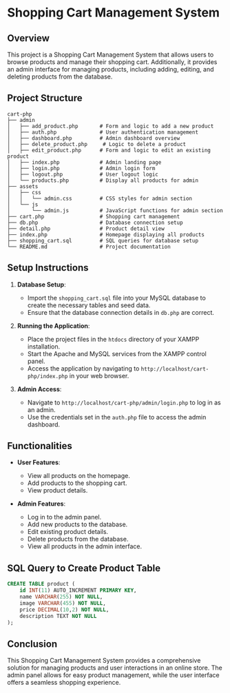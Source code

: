 # Shopping Cart Management System

## Overview
This project is a Shopping Cart Management System that allows users to browse products and manage their shopping cart. Additionally, it provides an admin interface for managing products, including adding, editing, and deleting products from the database.

## Project Structure
```
cart-php
├── admin
│   ├── add_product.php       # Form and logic to add a new product
│   ├── auth.php              # User authentication management
│   ├── dashboard.php         # Admin dashboard overview
│   ├── delete_product.php     # Logic to delete a product
│   ├── edit_product.php      # Form and logic to edit an existing product
│   ├── index.php             # Admin landing page
│   ├── login.php             # Admin login form
│   ├── logout.php            # User logout logic
│   └── products.php          # Display all products for admin
├── assets
│   ├── css
│   │   └── admin.css         # CSS styles for admin section
│   └── js
│       └── admin.js          # JavaScript functions for admin section
├── cart.php                  # Shopping cart management
├── db.php                    # Database connection setup
├── detail.php                # Product detail view
├── index.php                 # Homepage displaying all products
├── shopping_cart.sql         # SQL queries for database setup
└── README.md                 # Project documentation
```

## Setup Instructions
1. **Database Setup**:
   - Import the `shopping_cart.sql` file into your MySQL database to create the necessary tables and seed data.
   - Ensure that the database connection details in `db.php` are correct.

2. **Running the Application**:
   - Place the project files in the `htdocs` directory of your XAMPP installation.
   - Start the Apache and MySQL services from the XAMPP control panel.
   - Access the application by navigating to `http://localhost/cart-php/index.php` in your web browser.

3. **Admin Access**:
   - Navigate to `http://localhost/cart-php/admin/login.php` to log in as an admin.
   - Use the credentials set in the `auth.php` file to access the admin dashboard.

## Functionalities
- **User Features**:
  - View all products on the homepage.
  - Add products to the shopping cart.
  - View product details.

- **Admin Features**:
  - Log in to the admin panel.
  - Add new products to the database.
  - Edit existing product details.
  - Delete products from the database.
  - View all products in the admin interface.

## SQL Query to Create Product Table
```sql
CREATE TABLE product (
    id INT(11) AUTO_INCREMENT PRIMARY KEY,
    name VARCHAR(255) NOT NULL,
    image VARCHAR(455) NOT NULL,
    price DECIMAL(10,2) NOT NULL,
    description TEXT NOT NULL
);
```

## Conclusion
This Shopping Cart Management System provides a comprehensive solution for managing products and user interactions in an online store. The admin panel allows for easy product management, while the user interface offers a seamless shopping experience.
